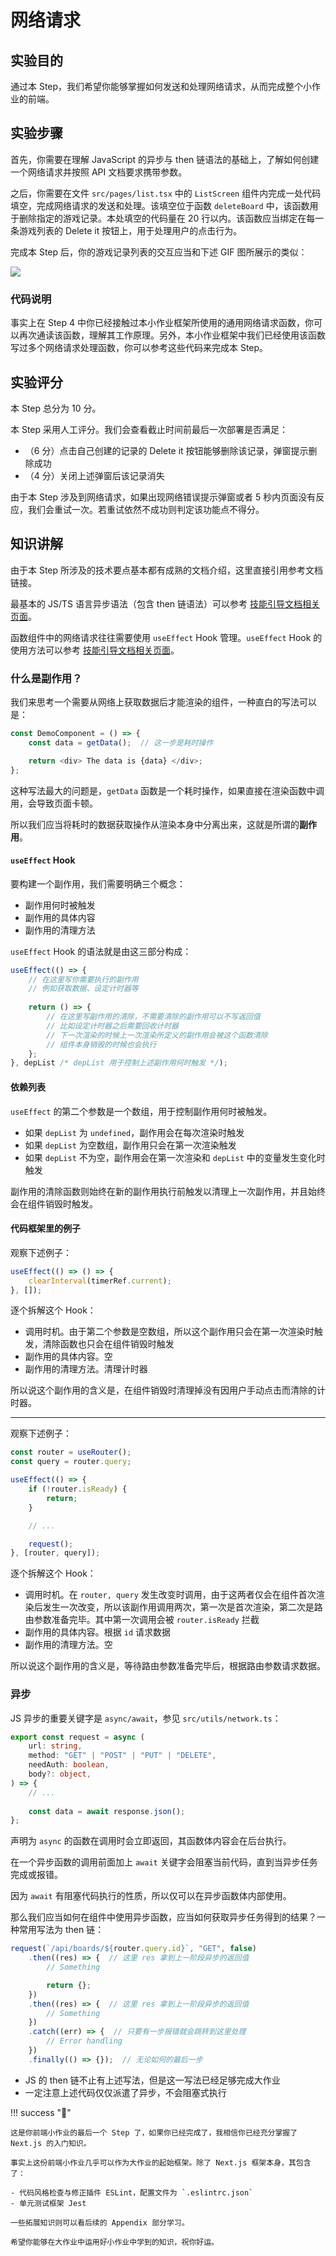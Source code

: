 # 网络请求

## 实验目的

通过本 Step，我们希望你能够掌握如何发送和处理网络请求，从而完成整个小作业的前端。

## 实验步骤

首先，你需要在理解 JavaScript 的异步与 then 链语法的基础上，了解如何创建一个网络请求并按照 API 文档要求携带参数。

之后，你需要在文件 `src/pages/list.tsx` 中的 `ListScreen` 组件内完成一处代码填空，完成网络请求的发送和处理。该填空位于函数 `deleteBoard` 中，该函数用于删除指定的游戏记录。本处填空的代码量在 20 行以内。该函数应当绑定在每一条游戏列表的 Delete it 按钮上，用于处理用户的点击行为。

完成本 Step 后，你的游戏记录列表的交互应当和下述 GIF 图所展示的类似：

![](../../static/react/step6-demo.gif)

### 代码说明

事实上在 Step 4 中你已经接触过本小作业框架所使用的通用网络请求函数，你可以再次通读该函数，理解其工作原理。另外，本小作业框架中我们已经使用该函数写过多个网络请求处理函数，你可以参考这些代码来完成本 Step。

## 实验评分

本 Step 总分为 10 分。

本 Step 采用人工评分。我们会查看截止时间前最后一次部署是否满足：

- （6 分）点击自己创建的记录的 Delete it 按钮能够删除该记录，弹窗提示删除成功
- （4 分）关闭上述弹窗后该记录消失

由于本 Step 涉及到网络请求，如果出现网络错误提示弹窗或者 5 秒内页面没有反应，我们会重试一次。若重试依然不成功则判定该功能点不得分。

## 知识讲解

由于本 Step 所涉及的技术要点基本都有成熟的文档介绍，这里直接引用参考文档链接。

最基本的 JS/TS 语言异步语法（包含 then 链语法）可以参考 [技能引导文档相关页面](https://docs.net9.org/languages/javascript/async/)。

函数组件中的网络请求往往需要使用 `useEffect` Hook 管理。`useEffect` Hook 的使用方法可以参考 [技能引导文档相关页面](https://docs.net9.org/frontend/react/function-component/#_3)。

### 什么是副作用？

我们来思考一个需要从网络上获取数据后才能渲染的组件，一种直白的写法可以是：

```ts
const DemoComponent = () => {
    const data = getData();  // 这一步是耗时操作

    return <div> The data is {data} </div>;
};
```

这种写法最大的问题是，`getData` 函数是一个耗时操作，如果直接在渲染函数中调用，会导致页面卡顿。

所以我们应当将耗时的数据获取操作从渲染本身中分离出来，这就是所谓的**副作用**。

#### `useEffect` Hook

要构建一个副作用，我们需要明确三个概念：

- 副作用何时被触发
- 副作用的具体内容
- 副作用的清理方法

`useEffect` Hook 的语法就是由这三部分构成：

```ts
useEffect(() => {
    // 在这里写你需要执行的副作用
    // 例如获取数据、设定计时器等
    
    return () => {
      	// 在这里写副作用的清除，不需要清除的副作用可以不写返回值
        // 比如设定计时器之后需要回收计时器
        // 下一次渲染的时候上一次渲染所定义的副作用会被这个函数清除
        // 组件本身销毁的时候也会执行
    };
}, depList /* depList 用于控制上述副作用何时触发 */);
```

#### 依赖列表

`useEffect` 的第二个参数是一个数组，用于控制副作用何时被触发。

- 如果 `depList` 为 `undefined`，副作用会在每次渲染时触发
- 如果 `depList` 为空数组，副作用只会在第一次渲染触发
- 如果 `depList` 不为空，副作用会在第一次渲染和 `depList` 中的变量发生变化时触发

副作用的清除函数则始终在新的副作用执行前触发以清理上一次副作用，并且始终会在组件销毁时触发。

#### 代码框架里的例子

观察下述例子：

```ts
useEffect(() => () => {
    clearInterval(timerRef.current);
}, []);
```

逐个拆解这个 Hook：

- 调用时机。由于第二个参数是空数组，所以这个副作用只会在第一次渲染时触发，清除函数也只会在组件销毁时触发
- 副作用的具体内容。空
- 副作用的清理方法。清理计时器

所以说这个副作用的含义是，在组件销毁时清理掉没有因用户手动点击而清除的计时器。

---

观察下述例子：

```ts
const router = useRouter();
const query = router.query;

useEffect(() => {
    if (!router.isReady) {
        return;
    }

    // ...

    request();
}, [router, query]);
```

逐个拆解这个 Hook：

- 调用时机。在 `router, query` 发生改变时调用，由于这两者仅会在组件首次渲染后发生一次改变，所以该副作用调用两次，第一次是首次渲染，第二次是路由参数准备完毕。其中第一次调用会被 `router.isReady` 拦截
- 副作用的具体内容。根据 `id` 请求数据
- 副作用的清理方法。空

所以说这个副作用的含义是，等待路由参数准备完毕后，根据路由参数请求数据。

### 异步

JS 异步的重要关键字是 `async/await`，参见 `src/utils/network.ts`：

```ts
export const request = async (
    url: string,
    method: "GET" | "POST" | "PUT" | "DELETE",
    needAuth: boolean,
    body?: object,
) => {
    // ...
    
    const data = await response.json();
};
```

声明为 `async` 的函数在调用时会立即返回，其函数体内容会在后台执行。

在一个异步函数的调用前面加上 `await` 关键字会阻塞当前代码，直到当异步任务完成或报错。

因为 `await` 有阻塞代码执行的性质，所以仅可以在异步函数体内部使用。

那么我们应当如何在组件中使用异步函数，应当如何获取异步任务得到的结果？一种常用写法为 then 链：

```ts
request(`/api/boards/${router.query.id}`, "GET", false)
    .then((res) => {  // 这里 res 拿到上一阶段异步的返回值
        // Something

        return {};
    })
    .then((res) => {  // 这里 res 拿到上一阶段异步的返回值
        // Something
    })
    .catch((err) => {  // 只要有一步报错就会跳转到这里处理
        // Error handling
    })
    .finally(() => {});  // 无论如何的最后一步
```

- JS 的 then 链不止有上述写法，但是这一写法已经足够完成大作业
- 一定注意上述代码仅仅派遣了异步，不会阻塞式执行


!!! success "🎉"

    这是你前端小作业的最后一个 Step 了，如果你已经完成了，我相信你已经充分掌握了 Next.js 的入门知识。

    事实上这份前端小作业几乎可以作为大作业的起始框架。除了 Next.js 框架本身，其包含了：

    - 代码风格检查与修正插件 ESLint，配置文件为 `.eslintrc.json`
    - 单元测试框架 Jest

    一些拓展知识则可以看后续的 Appendix 部分学习。
    
    希望你能够在大作业中运用好小作业中学到的知识，祝你好运。